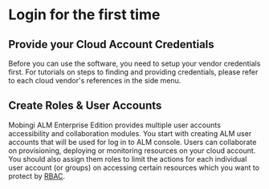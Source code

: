 # Login for the first time

## Provide your Cloud Account Credentials

Before you can use the software, you need to setup your vendor credentials first. For tutorials on steps to finding and providing credentials, please refer to each cloud vendor's references in the side menu.

## Create Roles & User Accounts

Mobingi ALM Enterprise Edition provides multiple user accounts accessibility and collaboration modules. You start with creating ALM user accounts that will be used for log in to ALM console. Users can collaborate on provisioning, deploying or monitoring resources on your cloud account. You should also assign them roles to limit the actions for each individual user account \(or groups\) on accessing certain resources which you want to protect by [RBAC](https://docs.mobingi.com/mobingi-alm/rbac/overview).

